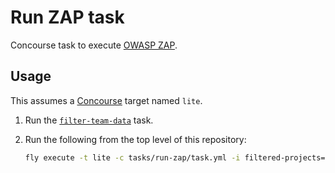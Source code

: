 # Run ZAP task

Concourse task to execute [OWASP ZAP](https://www.owasp.org/index.php/OWASP_Zed_Attack_Proxy_Project).

## Usage

This assumes a [Concourse](http://concourse.ci/) target named `lite`.

1. Run the [`filter-team-data`](../filter-team-data/) task.
1. Run the following from the top level of this repository:

    ```bash
    fly execute -t lite -c tasks/run-zap/task.yml -i filtered-projects=out -i scripts=.
    ```
